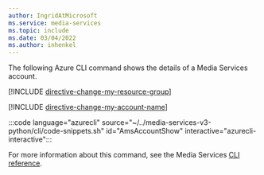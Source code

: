 ```yaml
---
author: IngridAtMicrosoft
ms.service: media-services 
ms.topic: include
ms.date: 03/04/2022
ms.author: inhenkel
---
```


<!--Show the details of a media services account -->

The following Azure CLI command shows the details of a Media Services account.

[!INCLUDE [directive-change-my-resource-group](directive-change-resource-group.md)]

[!INCLUDE [directive-change-my-account-name](directive-change-my-account-name.md)]

:::code language="azurecli" source="~/../media-services-v3-python/cli/code-snippets.sh" id="AmsAccountShow" interactive="azurecli-interactive":::

For more information about this command, see the Media Services [CLI reference](/cli/azure/ams/account?view=azure-cli-latest#az-ams-account-show).
